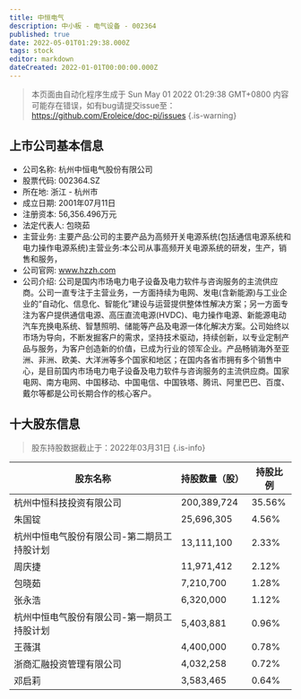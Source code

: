```yaml
---
title: 中恒电气
description: 中小板 - 电气设备 - 002364
published: true
date: 2022-05-01T01:29:38.000Z
tags: stock
editor: markdown
dateCreated: 2022-01-01T00:00:00.000Z
---
```


> 本页面由自动化程序生成于 Sun May 01 2022 01:29:38 GMT+0800
> 内容可能存在错误，如有bug请提交issue至：https://github.com/Eroleice/doc-pi/issues
{.is-warning}

## 上市公司基本信息
- 公司名称: 杭州中恒电气股份有限公司
- 股票代码: 002364.SZ
- 所在地: 浙江 - 杭州市
- 成立日期: 2001年07月11日
- 注册资本: 56,356.496万元
- 法定代表人: 包晓茹
- 主营业务: 主要产品:公司的主要产品为高频开关电源系统(包括通信电源系统和电力操作电源系统)主营业务:本公司从事高频开关电源系统的研发，生产，销售和服务，
- 公司官网: www.hzzh.com
- 公司介绍: 公司是国内市场电力电子设备及电力软件与咨询服务的主流供应商。公司一直专注于主营业务，一方面持续为电网、发电(含新能源)与工业企业的“自动化、信息化、智能化”建设与运营提供整体性解决方案；另一方面专注为客户提供通信电源、高压直流电源(HVDC)、电力操作电源、新能源电动汽车充换电系统、智慧照明、储能等产品及电源一体化解决方案。公司始终以市场为导向，不断发掘客户的需求，坚持技术驱动，持续创新，以专业定制产品与服务，为客户创造新的价值，已成为行业的领军企业。产品畅销海外至亚洲、非洲、欧美、大洋洲等多个国家和地区；在国内各省市拥有多个销售中心，是目前国内市场电力电子设备及电力软件与咨询服务的主流供应商。国家电网、南方电网、中国移动、中国电信、中国铁塔、腾讯、阿里巴巴、百度、戴尔等都是公司长期合作的核心客户。


## 十大股东信息
> 股东持股数据截止于：2022年03月31日
{.is-info}

| 股东名称 | 持股数量（股） | 持股比例 |
| --- | --- | --- |
| 杭州中恒科技投资有限公司 | 200,389,724 | 35.56% |
| 朱国锭 | 25,696,305 | 4.56% |
| 杭州中恒电气股份有限公司-第二期员工持股计划 | 13,111,100 | 2.33% |
| 周庆捷 | 11,971,412 | 2.12% |
| 包晓茹 | 7,210,700 | 1.28% |
| 张永浩 | 6,320,000 | 1.12% |
| 杭州中恒电气股份有限公司-第一期员工持股计划 | 5,403,881 | 0.96% |
| 王薇淇 | 4,400,000 | 0.78% |
| 浙商汇融投资管理有限公司 | 4,032,258 | 0.72% |
| 邓启莉 | 3,583,465 | 0.64% |





